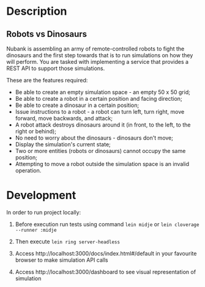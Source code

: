 # Description

## Robots vs Dinosaurs

Nubank is assembling an army of remote-controlled robots to fight the dinosaurs and the first step towards that is to run simulations on how they will perform. You are tasked with implementing a service that provides a REST API to support those simulations.

These are the features required:

- Be able to create an empty simulation space - an empty 50 x 50 grid;
- Be able to create a robot in a certain position and facing direction;
- Be able to create a dinosaur in a certain position;
- Issue instructions to a robot - a robot can turn left, turn right, move forward, move backwards, and attack;
- A robot attack destroys dinosaurs around it (in front, to the left, to the right or behind);
- No need to worry about the dinosaurs - dinosaurs don't move;
- Display the simulation's current state;
- Two or more entities (robots or dinosaurs) cannot occupy the same position;
- Attempting to move a robot outside the simulation space is an invalid operation.

# Development

In order to run project locally:

1. Before execution run tests using command ```lein midje``` or ```lein cloverage --runner :midje```

1. Then execute ```lein ring server-headless```

1. Access http://localhost:3000/docs/index.html#/default in your favourite browser to make simulation API calls

1. Access http://localhost:3000/dashboard to see visual representation of simulation
